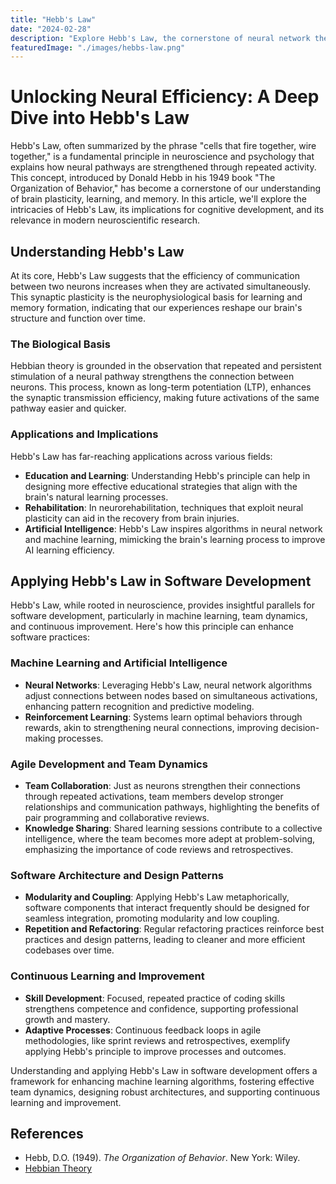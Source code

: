 ```yaml
---
title: "Hebb's Law"
date: "2024-02-28"
description: "Explore Hebb's Law, the cornerstone of neural network theory, and its profound impact on understanding brain plasticity and learning mechanisms. Perfect for sharing insights into the brain's learning processes."
featuredImage: "./images/hebbs-law.png"
---
```


# Unlocking Neural Efficiency: A Deep Dive into Hebb's Law

Hebb's Law, often summarized by the phrase "cells that fire together, wire together," is a fundamental principle in neuroscience and psychology that explains how neural pathways are strengthened through repeated activity. This concept, introduced by Donald Hebb in his 1949 book "The Organization of Behavior," has become a cornerstone of our understanding of brain plasticity, learning, and memory. In this article, we'll explore the intricacies of Hebb's Law, its implications for cognitive development, and its relevance in modern neuroscientific research.

## Understanding Hebb's Law

At its core, Hebb's Law suggests that the efficiency of communication between two neurons increases when they are activated simultaneously. This synaptic plasticity is the neurophysiological basis for learning and memory formation, indicating that our experiences reshape our brain's structure and function over time.

### The Biological Basis

Hebbian theory is grounded in the observation that repeated and persistent stimulation of a neural pathway strengthens the connection between neurons. This process, known as long-term potentiation (LTP), enhances the synaptic transmission efficiency, making future activations of the same pathway easier and quicker.

### Applications and Implications

Hebb's Law has far-reaching applications across various fields:

- **Education and Learning**: Understanding Hebb's principle can help in designing more effective educational strategies that align with the brain's natural learning processes.
- **Rehabilitation**: In neurorehabilitation, techniques that exploit neural plasticity can aid in the recovery from brain injuries.
- **Artificial Intelligence**: Hebb's Law inspires algorithms in neural network and machine learning, mimicking the brain's learning process to improve AI learning efficiency.

## Applying Hebb's Law in Software Development

Hebb's Law, while rooted in neuroscience, provides insightful parallels for software development, particularly in machine learning, team dynamics, and continuous improvement. Here's how this principle can enhance software practices:

### Machine Learning and Artificial Intelligence

- **Neural Networks**: Leveraging Hebb's Law, neural network algorithms adjust connections between nodes based on simultaneous activations, enhancing pattern recognition and predictive modeling.
- **Reinforcement Learning**: Systems learn optimal behaviors through rewards, akin to strengthening neural connections, improving decision-making processes.

### Agile Development and Team Dynamics

- **Team Collaboration**: Just as neurons strengthen their connections through repeated activations, team members develop stronger relationships and communication pathways, highlighting the benefits of pair programming and collaborative reviews.
- **Knowledge Sharing**: Shared learning sessions contribute to a collective intelligence, where the team becomes more adept at problem-solving, emphasizing the importance of code reviews and retrospectives.

### Software Architecture and Design Patterns

- **Modularity and Coupling**: Applying Hebb's Law metaphorically, software components that interact frequently should be designed for seamless integration, promoting modularity and low coupling.
- **Repetition and Refactoring**: Regular refactoring practices reinforce best practices and design patterns, leading to cleaner and more efficient codebases over time.

### Continuous Learning and Improvement

- **Skill Development**: Focused, repeated practice of coding skills strengthens competence and confidence, supporting professional growth and mastery.
- **Adaptive Processes**: Continuous feedback loops in agile methodologies, like sprint reviews and retrospectives, exemplify applying Hebb's principle to improve processes and outcomes.

Understanding and applying Hebb's Law in software development offers a framework for enhancing machine learning algorithms, fostering effective team dynamics, designing robust architectures, and supporting continuous learning and improvement.

## References

- Hebb, D.O. (1949). *The Organization of Behavior*. New York: Wiley.
- [Hebbian Theory](https://en.wikipedia.org/wiki/Hebbian_theory)
